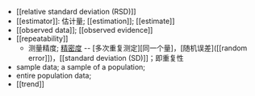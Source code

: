 - [[relative standard deviation (RSD)]]
- [[estimator]]: 估计量; [[estimation]]; [[estimate]]
- [[observed data]]; [[observed evidence]]
- [[repeatability]]
    - 测量精度; [精密度]([[precision]]) -- [多次重复测定][同一个量]，[随机误差]([[random error]])，[[standard deviation (SD)]]；即重复性
- sample data; a sample of a population;
- entire population data; 
- [[trend]]
